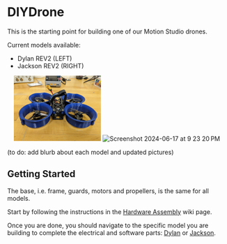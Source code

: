 # DIYDrone

This is the starting point for building one of our Motion Studio drones.

Current models available:
* Dylan REV2 (LEFT)
* Jackson REV2 (RIGHT)

<p align="center">
<img width="200" alt="Screenshot 2024-06-17 at 9 23 20 PM" src="figs/dylanRev1.jpg">
<img width="200" alt="Screenshot 2024-06-17 at 9 23 20 PM" src="figs/jacksonRev1.jpg">
</p>

(to do: add blurb about each model and updated pictures)

## Getting Started

The base, i.e. frame, guards, motors and propellers, is the same for all models.

Start by following the instructions in the [Hardware Assembly](https://github.com/cornellmotionstudio/DIYDrone/wiki) 
wiki page.

Once you are done, you should navigate to the specific model you are building to complete the electrical and 
software parts: [Dylan](https://github.com/cornellmotionstudio/DylanDrone/wiki) or 
[Jackson](https://github.com/cornellmotionstudio/JacksonDronev2/wiki).


